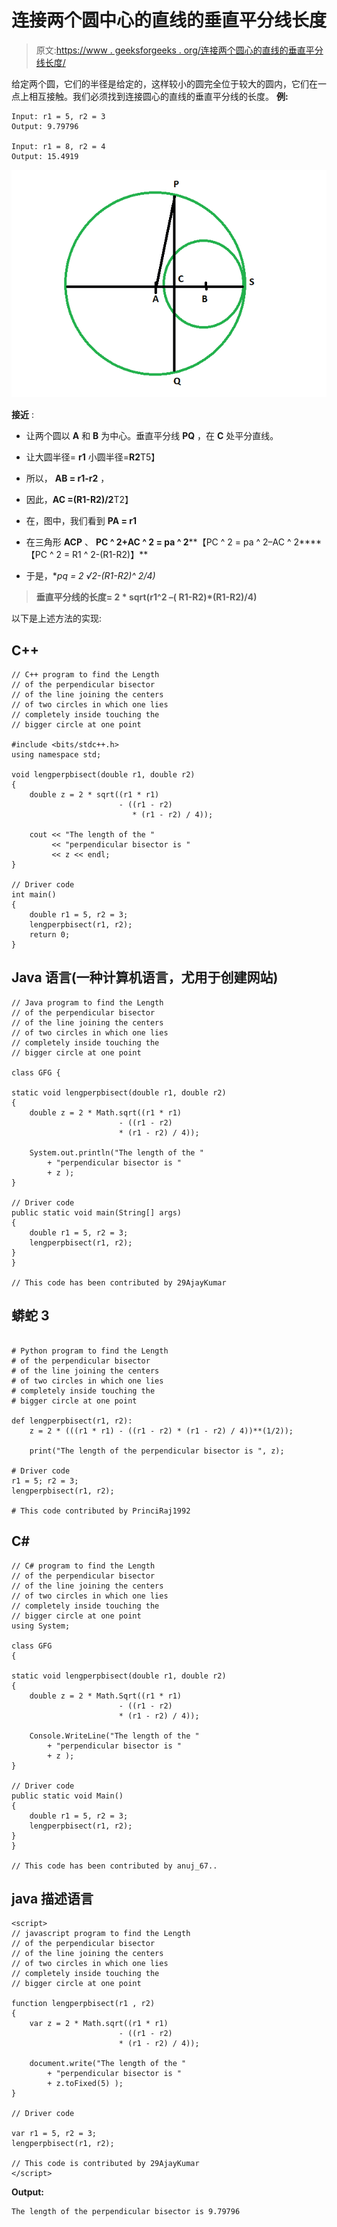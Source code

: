 # 连接两个圆中心的直线的垂直平分线长度

> 原文:[https://www . geeksforgeeks . org/连接两个圆心的直线的垂直平分线长度/](https://www.geeksforgeeks.org/length-of-the-perpendicular-bisector-of-the-line-joining-the-centers-of-two-circles/)

给定两个圆，它们的半径是给定的，这样较小的圆完全位于较大的圆内，它们在一点上相互接触。我们必须找到连接圆心的直线的垂直平分线的长度。
**例:**

```
Input: r1 = 5, r2 = 3
Output: 9.79796

Input: r1 = 8, r2 = 4
Output: 15.4919
```

![](img/84a4e24064bc149af8c45c1df5070e24.png)

**接近** :

*   让两个圆以 **A** 和 **B** 为中心。垂直平分线 **PQ** ，在 **C** 处平分直线。

*   让大圆半径= **r1**
    小圆半径=**R2**T5】
*   所以， **AB = r1-r2** ，

*   因此，**AC =(R1-R2)/2**T2】
*   在，图中，我们看到
    **PA = r1**

*   在三角形 **ACP** 、
    **PC ^ 2+AC ^ 2 = pa ^ 2****【PC ^ 2 = pa ^ 2–AC ^ 2****【PC ^ 2 = R1 ^ 2-(R1-R2)】**
*   于是，**pq = 2 *√2-(R1-R2)^ 2/4)**

> **垂直平分线的长度= 2 * sqrt(r1^2 –( R1-R2)*(R1-R2)/4)**

以下是上述方法的实现:

## C++

```
// C++ program to find the Length
// of the perpendicular bisector
// of the line joining the centers
// of two circles in which one lies
// completely inside touching the
// bigger circle at one point

#include <bits/stdc++.h>
using namespace std;

void lengperpbisect(double r1, double r2)
{
    double z = 2 * sqrt((r1 * r1)
                        - ((r1 - r2)
                           * (r1 - r2) / 4));

    cout << "The length of the "
         << "perpendicular bisector is "
         << z << endl;
}

// Driver code
int main()
{
    double r1 = 5, r2 = 3;
    lengperpbisect(r1, r2);
    return 0;
}
```

## Java 语言(一种计算机语言，尤用于创建网站)

```
// Java program to find the Length
// of the perpendicular bisector
// of the line joining the centers
// of two circles in which one lies
// completely inside touching the
// bigger circle at one point

class GFG {

static void lengperpbisect(double r1, double r2)
{
    double z = 2 * Math.sqrt((r1 * r1)
                        - ((r1 - r2)
                        * (r1 - r2) / 4));

    System.out.println("The length of the "
        + "perpendicular bisector is "
        + z );
}

// Driver code
public static void main(String[] args)
{
    double r1 = 5, r2 = 3;
    lengperpbisect(r1, r2);
}
}

// This code has been contributed by 29AjayKumar
```

## 蟒蛇 3

```

# Python program to find the Length
# of the perpendicular bisector
# of the line joining the centers
# of two circles in which one lies
# completely inside touching the
# bigger circle at one point

def lengperpbisect(r1, r2):
    z = 2 * (((r1 * r1) - ((r1 - r2) * (r1 - r2) / 4))**(1/2));

    print("The length of the perpendicular bisector is ", z);

# Driver code
r1 = 5; r2 = 3;
lengperpbisect(r1, r2);

# This code contributed by PrinciRaj1992
```

## C#

```
// C# program to find the Length
// of the perpendicular bisector
// of the line joining the centers
// of two circles in which one lies
// completely inside touching the
// bigger circle at one point
using System;

class GFG
{

static void lengperpbisect(double r1, double r2)
{
    double z = 2 * Math.Sqrt((r1 * r1)
                        - ((r1 - r2)
                        * (r1 - r2) / 4));

    Console.WriteLine("The length of the "
        + "perpendicular bisector is "
        + z );
}

// Driver code
public static void Main()
{
    double r1 = 5, r2 = 3;
    lengperpbisect(r1, r2);
}
}

// This code has been contributed by anuj_67..
```

## java 描述语言

```
<script>
// javascript program to find the Length
// of the perpendicular bisector
// of the line joining the centers
// of two circles in which one lies
// completely inside touching the
// bigger circle at one point

function lengperpbisect(r1 , r2)
{
    var z = 2 * Math.sqrt((r1 * r1)
                        - ((r1 - r2)
                        * (r1 - r2) / 4));

    document.write("The length of the "
        + "perpendicular bisector is "
        + z.toFixed(5) );
}

// Driver code

var r1 = 5, r2 = 3;
lengperpbisect(r1, r2);

// This code is contributed by 29AjayKumar
</script>
```

**Output:** 

```
The length of the perpendicular bisector is 9.79796
```